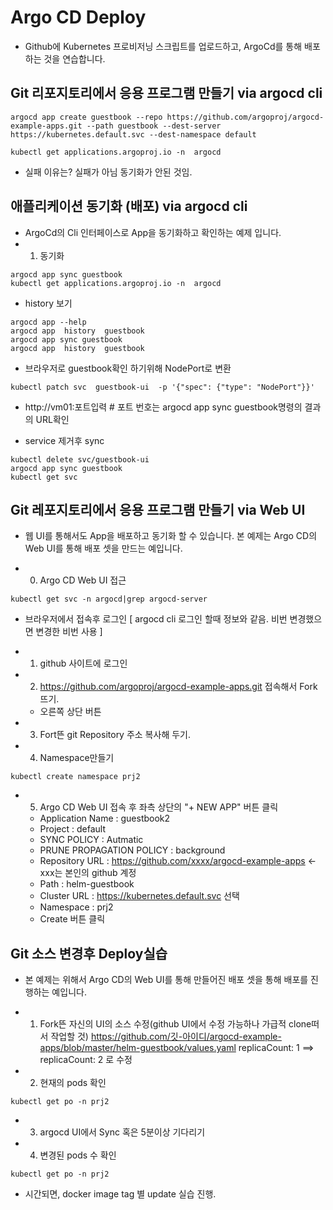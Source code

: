 # Argo CD Deploy
* Github에 Kubernetes 프로비저닝 스크립트를 업로드하고, ArgoCd를 통해 배포하는 것을 연습합니다.
## Git 리포지토리에서 응용 프로그램 만들기 via argocd cli
```
argocd app create guestbook --repo https://github.com/argoproj/argocd-example-apps.git --path guestbook --dest-server https://kubernetes.default.svc --dest-namespace default

kubectl get applications.argoproj.io -n  argocd
```
* 실패 이유는? 실패가 아님 동기화가 안된 것임.

## 애플리케이션 동기화 (배포) via argocd cli
* ArgoCd의 Cli 인터페이스로 App을 동기화하고 확인하는 예제 입니다.
* 1. 동기화
```
argocd app sync guestbook
kubectl get applications.argoproj.io -n  argocd
```

* history 보기
```
argocd app --help
argocd app  history  guestbook
argocd app sync guestbook
argocd app  history  guestbook
```

* 브라우저로 guestbook확인 하기위해 NodePort로 변환
```
kubectl patch svc  guestbook-ui  -p '{"spec": {"type": "NodePort"}}'
```
  - http://vm01:포트입력  # 포트 번호는 argocd app sync guestbook명령의 결과의 URL확인

* service 제거후 sync
```
kubectl delete svc/guestbook-ui
argocd app sync guestbook
kubectl get svc
```


## Git 레포지토리에서 응용 프로그램 만들기 via Web UI
* 웹 UI를 통해서도 App을 배포하고 동기화 할 수 있습니다. 본 예제는 Argo CD의 Web UI를 통해 배포 셋을 만드는 예입니다.

* 0. Argo CD Web UI 접근
```
kubectl get svc -n argocd|grep argocd-server
```
  - 브라우저에서 접속후 로그인 [  argocd cli 로그인 할때 정보와 같음. 비번 변경했으면 변경한 비번 사용 ]

* 1. github 사이트에 로그인
* 2. https://github.com/argoproj/argocd-example-apps.git 접속해서 Fork뜨기.
  - 오른쪽 상단 버튼
* 3. Fort뜬 git Repository 주소 복사해 두기.
* 4. Namespace만들기
```
kubectl create namespace prj2
```
* 5. Argo CD Web UI 접속 후 좌측 상단의 "+ NEW APP" 버튼 클릭
  - Application Name : guestbook2
  - Project : default
  - SYNC POLICY : Autmatic
  - PRUNE PROPAGATION POLICY : background
  - Repository URL : https://github.com/xxxx/argocd-example-apps   ← xxx는 본인의 github 계정
  - Path : helm-guestbook
  - Cluster URL : https://kubernetes.default.svc 선택
  - Namespace : prj2
  - Create 버튼 클릭

## Git 소스 변경후 Deploy실습
* 본 예제는 위해서 Argo CD의 Web UI를 통해 만들어진 배포 셋을 통해 배포를 진행하는 예입니다.

* 1. Fork뜬 자신의 UI의 소스 수정(github UI에서 수정 가능하나 가급적 clone떠서 작업할 것)
    https://github.com/깃-아이디/argocd-example-apps/blob/master/helm-guestbook/values.yaml
      replicaCount: 1 ==> replicaCount: 2 로 수정

* 2. 현재의 pods 확인
```
kubectl get po -n prj2
```

* 3. argocd UI에서 Sync 혹은 5분이상 기다리기

* 4. 변경된 pods 수 확인
```
kubectl get po -n prj2
```

* 시간되면, docker image tag 별 update 실습 진행.
